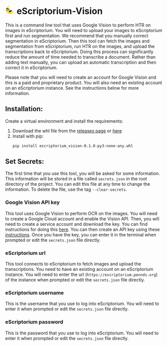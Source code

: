 # <img height="30px" src="moon-mustache.png" /> eScriptorium-Vision 

This is a command line tool that uses Google Vision to perform HTR on images in eScriptorium. You will need to upload your images to eScriptorium first and run segmentation. We recommend that you manually correct segmentation in eScriptorium. Then this tool can fetch the images and segmentation from eScriptorium, run HTR on the images, and upload the transcriptions back to eScriptorium. Doing this process can significantly reduce the amount of time needed to transcribe a document. Rather than adding text manually, you can upload an automatic transcription and then correct it in eScriptorium.  

Please note that you will need to create an account for Google Vision and this is a paid and proprietary product. You will also need an existing account on an eScriptorium instance. See the instructions below for more information.

## Installation:

Create a virtual environment and install the requirements:

1. Download the whl file from the [releases page](https://github.com/upenndigitalscholarship/escriptorium-vision/releases) or [here](https://github.com/upenndigitalscholarship/escriptorium-vision/releases/download/escriptorium/escriptorium_vision-0.1.0-py3-none-any.whl)
2. Install with pip:
    ```bash 
    pip install escriptorium_vision-0.1.0-py3-none-any.whl
    ```
## Set Secrets:

The first time that you use this tool, you will be asked for some information. This information will be stored in a file called `secrets.json` in the root directory of the project. You can edit this file at any time to change the information. To delete the file, use the tag `--clear-secrets`.    

### Google Vision API key
This tool uses Google Vision to perform OCR on the images. You will need to create a Google Cloud account and enable the Vision API. Then, you will need to create a service account and download the key. You can find instructions for doing this [here](https://cloud.google.com/vision/docs/setup). You can then create an API key using these [instructions](https://support.google.com/googleapi/answer/6158862?hl=en). Once you have the key, you can enter it in the terminal when prompted or edit the `secrets.json` file directly.

### eScriptorium url
This tool connects to eScriptorium to fetch images and upload the transcriptions. You need to have an existing account on an eScriptorium instance. You will need to enter the url (`https://escriptorium.pennds.org`) of the instance when prompted or edit the `secrets.json` file directly. 

### eScriptorium username
This is the username that you use to log into eScriptorium. You will need to enter it when prompted or edit the `secrets.json` file directly.

### eScriptorium password
This is the password that you use to log into eScriptorium. You will need to enter it when prompted or edit the `secrets.json` file directly.

